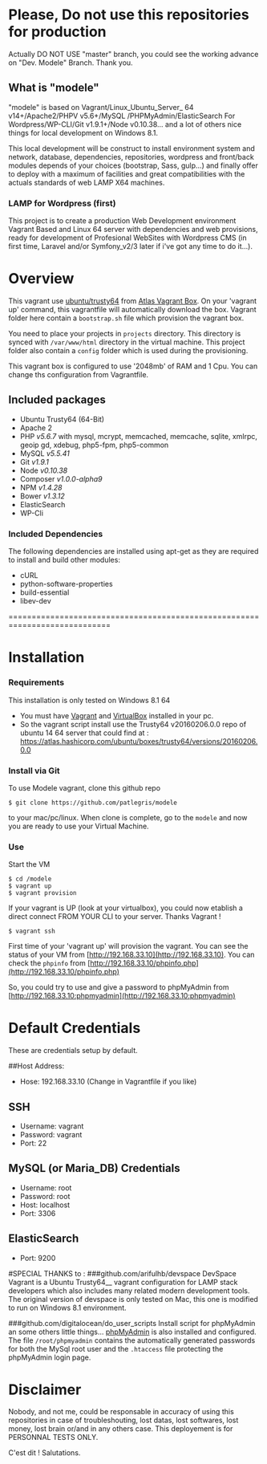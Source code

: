 # Please, Do not use this repositories for production
Actually DO NOT USE "master" branch, you could see the working advance on "Dev. Modele" Branch.
Thank you.

## What is "modele"
"modele" is based on Vagrant/Linux_Ubuntu_Server_ 64 v14+/Apache2/PHPV v5.6+/MySQL /PHPMyAdmin/ElasticSearch For Wordpress/WP-CLI/Git v1.9.1+/Node v0.10.38... and a lot of others nice things for local development on Windows 8.1.

This local development will be construct to install environment system and network, database, dependencies, repositories, wordpress and front/back modules depends of your choices (bootstrap, Sass, gulp...) and finally offer to deploy with a maximum of facilities and great compatibilities with the actuals standards of web LAMP X64 machines.

### LAMP for Wordpress (first)
This project is to create a production Web Development environment Vagrant Based and Linux 64 server with dependencies and web provisions, ready for development of Profesional WebSites with Wordpress CMS (in first time, Laravel and/or Symfony_v2/3 later if i've got any time to do it...).

# Overview
This vagrant use [ubuntu/trusty64](https://atlas.hashicorp.com/ubuntu/boxes/trusty64) from [Atlas Vagrant Box](https://atlas.hashicorp.com/boxes/search?utm_source=vagrantcloud.com&vagrantcloud=1).
  On your 'vagrant up' command, this vagrantfile will automatically download the box. Vagrant folder here contain a `bootstrap.sh` file which provision the vagrant box.

  You need to place your projects in `projects` directory. This directory is synced with `/var/www/html` directory in the virtual machine.
  This project folder also contain a `config` folder which is used during the provisioning.

This vagrant box is configured to use '2048mb' of RAM and 1 Cpu. You can change ths configuration from Vagrantfile.

## Included packages

- Ubuntu Trusty64 (64-Bit)
- Apache 2
- PHP _v5.6.7_ with mysql, mcrypt, memcached, memcache, sqlite, xmlrpc, geoip gd, xdebug, php5-fpm, php5-common
- MySQL _v5.5.41_
- Git _v1.9.1_
- Node _v0.10.38_
- Composer _v1.0.0-alpha9_
- NPM _v1.4.28_
- Bower _v1.3.12_
- ElasticSearch
- WP-Cli

### Included Dependencies
The following dependencies are installed using apt-get as they are required to install and build other modules:

- cURL
- python-software-properties
- build-essential
- libev-dev

============================================================================

# Installation

### Requirements
This installation is only tested on Windows 8.1 64
* You must have [Vagrant](http://vagrantup.com) and [VirtualBox](https://www.virtualbox.org) installed in your pc.
* So the vagrant script install use the Trusty64 v20160206.0.0 repo of ubuntu 14  64 server that could find at : https://atlas.hashicorp.com/ubuntu/boxes/trusty64/versions/20160206.0.0

### Install via Git
To use Modele vagrant, clone this github repo

    $ git clone https://github.com/patlegris/modele
to your mac/pc/linux.  When clone is complete, go to the `modele` and now you are ready to use your Virtual Machine.

### Use
Start the VM

    $ cd /modele
    $ vagrant up
    $ vagrant provision

If your vagrant is UP (look at your virtualbox), you could now etablish a direct connect FROM YOUR CLI to your server. Thanks Vagrant !

    $ vagrant ssh

First time of your 'vagrant up' will provision the vagrant. You can see the status of your VM from [http://192.168.33.10](http://192.168.33.10).
You can check the `phpinfo` from  [http://192.168.33.10/phpinfo.php](http://192.168.33.10/phpinfo.php)

So, you could try to use and give a password to phpMyAdmin from [http://192.168.33.10:phpmyadmin](http://192.168.33.10:phpmyadmin)

# Default Credentials
These are credentials setup by default.

##Host Address:
- Hose: 192.168.33.10 (Change in Vagrantfile if you like)

## SSH
- Username: vagrant
- Password: vagrant
- Port: 22

## MySQL (or Maria_DB) Credentials
- Username: root
- Password: root
- Host: localhost
- Port: 3306

## ElasticSearch
- Port: 9200

#SPECIAL THANKS to :
###github.com/arifulhb/devspace
DevSpace Vagrant is a Ubuntu Trusty64__ vagrant configuration for LAMP stack developers which also includes many related modern development tools.
The original version of devspace is only tested on Mac, this one is modified to run on Windows 8.1 environment.

###github.com/digitalocean/do_user_scripts
Install script for phpMyAdmin an some others little things...
[phpMyAdmin](https://www.digitalocean.com/community/tutorials/how-to-install-and-secure-phpmyadmin-on-ubuntu-14-04) is also installed and configured. The file `/root/phpmyadmin` contains the automatically generated passwords for both the MySql root user and the `.htaccess` file protecting the phpMyAdmin login page.

# Disclaimer
Nobody, and not me, could be responsable in accuracy of using this repositories in case of troubleshouting, lost datas, lost softwares, lost money, lost brain or/and in any others case.
This deployement is for PERSONNAL TESTS ONLY.

C'est dit !
Salutations.